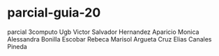 # parcial-guia-20
parcial 3computo Ugb
Victor Salvador Hernandez Aparicio
Monica Alessandra Bonilla Escobar
Rebeca Marisol Argueta Cruz 
Elias Canales Pineda
